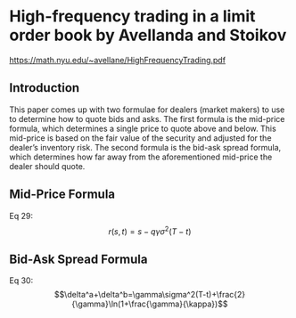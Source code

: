 # High-frequency trading in a limit order book by Avellanda and Stoikov
https://math.nyu.edu/~avellane/HighFrequencyTrading.pdf

## Introduction
This paper comes up with two formulae for dealers (market makers) to use to determine how to quote bids and asks. The first formula is the mid-price formula, which determines a single price to quote above and below. This mid-price is based on the fair value of the security and adjusted for the dealer’s inventory risk. The second formula is the bid-ask spread formula, which determines how far away from the aforementioned mid-price the dealer should quote.

## Mid-Price Formula
Eq 29: $$r(s,t)=s-q\gamma\sigma^2(T-t)$$

## Bid-Ask Spread Formula
Eq 30: $$\delta^a+\delta^b=\gamma\sigma^2(T-t)+\frac{2}{\gamma}\ln(1+\frac{\gamma}{\kappa})$$
